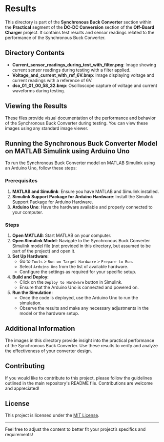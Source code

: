 # Results

This directory is part of the **Synchronous Buck Converter** section within the **Practical** segment of the **DC-DC Conversion** section of the **Off-Board Charger** project. It contains test results and sensor readings related to the performance of the Synchronous Buck Converter.

## Directory Contents

- **Current_sensor_readings_during_test_with_filter.png**: Image showing current sensor readings during testing with a filter applied.
- **Voltage_and_current_with_ref_6V.bmp**: Image displaying voltage and current readings with a reference of 6V.
- **dso_01_01_00_58_32.bmp**: Oscilloscope capture of voltage and current waveforms during testing.

## Viewing the Results

These files provide visual documentation of the performance and behavior of the Synchronous Buck Converter during testing. You can view these images using any standard image viewer.

## Running the Synchronous Buck Converter Model on MATLAB Simulink using Arduino Uno

To run the Synchronous Buck Converter model on MATLAB Simulink using an Arduino Uno, follow these steps:

### Prerequisites

1. **MATLAB and Simulink**: Ensure you have MATLAB and Simulink installed.
2. **Simulink Support Package for Arduino Hardware**: Install the Simulink Support Package for Arduino Hardware.
3. **Arduino Uno**: Have the hardware available and properly connected to your computer.

### Steps

1. **Open MATLAB**: Start MATLAB on your computer.
2. **Open Simulink Model**: Navigate to the Synchronous Buck Converter Simulink model file (not provided in this directory, but assumed to be part of the project) and open it.
3. **Set Up Hardware**:
    - Go to `Tools` > `Run on Target Hardware` > `Prepare to Run`.
    - Select `Arduino Uno` from the list of available hardware.
    - Configure the settings as required for your specific setup.
4. **Build and Deploy**:
    - Click on the `Deploy to Hardware` button in Simulink.
    - Ensure that the Arduino Uno is connected and powered on.
5. **Run the Simulation**:
    - Once the code is deployed, use the Arduino Uno to run the simulation.
    - Observe the results and make any necessary adjustments in the model or the hardware setup.

## Additional Information

The images in this directory provide insight into the practical performance of the Synchronous Buck Converter. Use these results to verify and analyze the effectiveness of your converter design.

## Contributing

If you would like to contribute to this project, please follow the guidelines outlined in the main repository's README file. Contributions are welcome and appreciated!

## License

This project is licensed under the [MIT License](LICENSE).

---

Feel free to adjust the content to better fit your project’s specifics and requirements!

